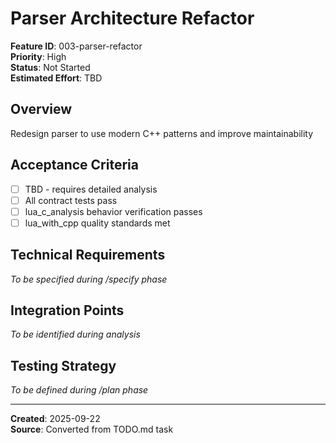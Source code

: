# Parser Architecture Refactor

**Feature ID**: 003-parser-refactor  
**Priority**: High  
**Status**: Not Started  
**Estimated Effort**: TBD  

## Overview
Redesign parser to use modern C++ patterns and improve maintainability

## Acceptance Criteria
- [ ] TBD - requires detailed analysis
- [ ] All contract tests pass
- [ ] lua_c_analysis behavior verification passes
- [ ] lua_with_cpp quality standards met

## Technical Requirements
*To be specified during /specify phase*

## Integration Points
*To be identified during analysis*

## Testing Strategy
*To be defined during /plan phase*

---
**Created**: 2025-09-22  
**Source**: Converted from TODO.md task
